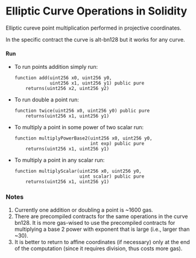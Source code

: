 # Elliptic Curve Operations in Solidity

Elliptic cureve point multiplication performed in projective coordinates.

In the specific contract the curve is alt-bn128 but it works for any curve.



#### Run

* To run points addition simply run: 
    ```
    function add(uint256 x0, uint256 y0,
                 uint256 x1, uint256 y1) public pure
        returns(uint256 x2, uint256 y2)
    ```
    
* To run double a point run:
    ```
    function twice(uint256 x0, uint256 y0) public pure
        returns(uint256 x1, uint256 y1)
    ```

* To multiply a point in some power of two scalar run:
    ```
    function multiplyPowerBase2(uint256 x0, uint256 y0, 
                                int exp) public pure
        returns(uint256 x1, uint256 y1)
    ```

* To multiply a point in any scalar run:
    ```
    function multiplyScalar(uint256 x0, uint256 y0,
                            uint scalar) public pure
        returns(uint256 x1, uint256 y1)
    ```


### Notes

1. Currently one addition or doubling a point is ~1600 gas.
2. There are precompiled contracts for the same operations in the curve bn128. It is more gas-wised to use the precompiled contracts for multiplying a base 2 power with exponent that is large (i.e., larger than ~30).
3. It is better to return to affine coordinates (if necessary) only at the end of the computation (since it requires division, thus costs more gas).